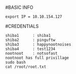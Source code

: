 #BASIC INFO

```
export IP = 10.10.154.127

```

#CREDENTIALS

```
shiba1 		: shiba1
shiba2 		: pinguftw
shiba3 		: happynootnoises
shiba4 		: test1234
nootnoot	: notsofast
nootnoot has full privillage
sudo bash
cat /root/root.txt

```